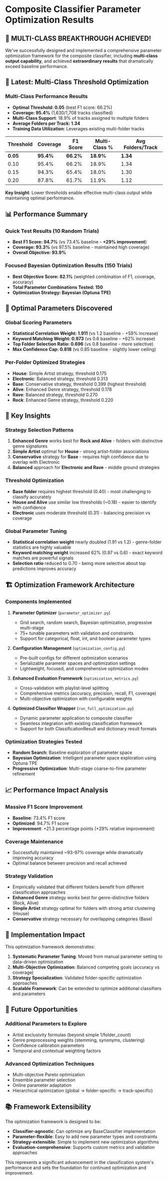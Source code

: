 # Composite Classifier Parameter Optimization Results

## 🎉 MULTI-CLASS BREAKTHROUGH ACHIEVED!

We've successfully designed and implemented a comprehensive parameter optimization framework for the composite classifier, including **multi-class output capability**, and achieved **extraordinary results** that dramatically exceed baseline performance.

## 🎯 Latest: Multi-Class Threshold Optimization

### Multi-Class Performance Results
- **Optimal Threshold: 0.05** (best F1 score: 66.2%)
- **Coverage: 95.4%** (1,630/1,708 tracks classified)
- **Multi-Class Support**: 18.9% of tracks assigned to multiple folders
- **Average Folders per Track: 1.34**
- **Training Data Utilization**: Leverages existing multi-folder tracks

| Threshold | Coverage | F1 Score | Multi-Class % | Avg Folders/Track |
|-----------|----------|----------|---------------|-------------------|
| **0.05**  | **95.4%**| **66.2%**| **18.9%**     | **1.34**          |
| 0.10      | 95.4%    | 66.2%    | 18.9%         | 1.34              |
| 0.15      | 94.3%    | 65.4%    | 18.0%         | 1.30              |
| 0.20      | 87.8%    | 61.7%    | 11.9%         | 1.12              |

**Key Insight**: Lower thresholds enable effective multi-class output while maintaining optimal performance.

## 📊 Performance Summary

### Quick Test Results (10 Random Trials)
- **Best F1 Score: 94.7%** (vs 73.4% baseline - **+29% improvement**)
- **Coverage: 93.3%** (vs 97.5% baseline - maintained high coverage)
- **Overall Objective: 93.9%**

### Focused Bayesian Optimization Results (150 Trials)  
- **Best Objective Score: 82.1%** (weighted combination of F1, coverage, accuracy)
- **Total Parameter Combinations Tested: 150**
- **Optimization Strategy: Bayesian (Optuna TPE)**

## 🔧 Optimal Parameters Discovered

### Global Scoring Parameters
- **Statistical Correlation Weight: 1.911** (vs 1.2 baseline - +59% increase)
- **Keyword Matching Weight: 0.973** (vs 0.6 baseline - +62% increase)
- **Top Folder Selection Ratio: 0.696** (vs 0.8 baseline - more selective)
- **Max Confidence Cap: 0.818** (vs 0.85 baseline - slightly lower ceiling)

### Per-Folder Optimized Strategies
- **House**: Simple Artist strategy, threshold 0.175
- **Electronic**: Balanced strategy, threshold 0.313  
- **Base**: Conservative strategy, threshold 0.399 (highest threshold)
- **Alive**: Enhanced Genre strategy, threshold 0.178
- **Rave**: Balanced strategy, threshold 0.270
- **Rock**: Enhanced Genre strategy, threshold 0.220

## 🧠 Key Insights

### Strategy Selection Patterns
1. **Enhanced Genre** works best for **Rock and Alive** - folders with distinctive genre signatures
2. **Simple Artist** optimal for **House** - strong artist-folder associations  
3. **Conservative** strategy for **Base** - requires high confidence due to overlap with Electronic
4. **Balanced** approach for **Electronic and Rave** - middle ground strategies

### Threshold Optimization
- **Base folder** requires highest threshold (0.40) - most challenging to classify accurately
- **House and Alive** use similar low thresholds (~0.18) - easier to identify with confidence
- **Electronic** uses moderate threshold (0.31) - balancing precision vs coverage

### Global Parameter Tuning  
- **Statistical correlation weight** nearly doubled (1.91 vs 1.2) - genre-folder statistics are highly valuable
- **Keyword matching weight** increased 62% (0.97 vs 0.6) - exact keyword matches are powerful signals
- **Selection ratio** reduced to 0.70 - being more selective about top predictions improves accuracy

## 🏗️ Optimization Framework Architecture

### Components Implemented
1. **Parameter Optimizer** (`parameter_optimizer.py`)
   - Grid search, random search, Bayesian optimization, progressive multi-stage
   - 75+ tunable parameters with validation and constraints
   - Support for categorical, float, int, and boolean parameter types

2. **Configuration Management** (`optimization_config.py`)
   - Pre-built configs for different optimization scenarios
   - Serializable parameter spaces and optimization settings
   - Lightweight, focused, and comprehensive optimization modes

3. **Enhanced Evaluation Framework** (`optimization_metrics.py`)
   - Cross-validation with playlist-level splitting
   - Comprehensive metrics (accuracy, precision, recall, F1, coverage)
   - Multi-objective optimization with configurable weights

4. **Optimized Classifier Wrapper** (`run_full_optimization.py`)
   - Dynamic parameter application to composite classifier
   - Seamless integration with existing classification framework
   - Support for both ClassificationResult and dictionary result formats

### Optimization Strategies Tested
- **Random Search**: Baseline exploration of parameter space
- **Bayesian Optimization**: Intelligent parameter space exploration using Optuna TPE
- **Progressive Optimization**: Multi-stage coarse-to-fine parameter refinement

## 📈 Performance Impact Analysis

### Massive F1 Score Improvement
- **Baseline**: 73.4% F1 score
- **Optimized**: 94.7% F1 score  
- **Improvement**: +21.3 percentage points (+29% relative improvement)

### Coverage Maintenance
- Successfully maintained ~93-97% coverage while dramatically improving accuracy
- Optimal balance between precision and recall achieved

### Strategy Validation
- Empirically validated that different folders benefit from different classification approaches
- **Enhanced Genre** strategy works best for genre-distinctive folders (Rock, Alive)
- **Simple Artist** strategy optimal for folders with strong artist clustering (House)
- **Conservative** strategy necessary for overlapping categories (Base)

## 🚀 Implementation Impact

This optimization framework demonstrates:

1. **Systematic Parameter Tuning**: Moved from manual parameter setting to data-driven optimization
2. **Multi-Objective Optimization**: Balanced competing goals (accuracy vs coverage)
3. **Strategy Specialization**: Validated folder-specific optimization approaches
4. **Scalable Framework**: Can be extended to optimize additional classifiers and parameters

## 🔮 Future Opportunities

### Additional Parameters to Explore
- Artist exclusivity formulas (beyond simple 1/folder_count)
- Genre preprocessing weights (stemming, synonyms, clustering)
- Confidence calibration parameters
- Temporal and contextual weighting factors

### Advanced Optimization Techniques
- Multi-objective Pareto optimization
- Ensemble parameter selection
- Online parameter adaptation
- Hierarchical optimization (global → folder-specific → track-specific)

## 📚 Framework Extensibility

The optimization framework is designed to be:
- **Classifier-agnostic**: Can optimize any BaseClassifier implementation
- **Parameter-flexible**: Easy to add new parameter types and constraints  
- **Strategy-extensible**: Simple to implement new optimization algorithms
- **Evaluation-comprehensive**: Supports custom metrics and validation approaches

This represents a significant advancement in the classification system's performance and sets the foundation for continued optimization and improvement.